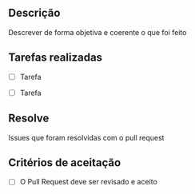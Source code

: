 ## Descrição 

Descrever de forma objetiva e coerente o que foi feito

## Tarefas realizadas

- [ ] Tarefa

- [ ] Tarefa

## Resolve 

Issues que foram resolvidas com o pull request

## Critérios de aceitação

- [ ] O Pull Request deve ser revisado e aceito
